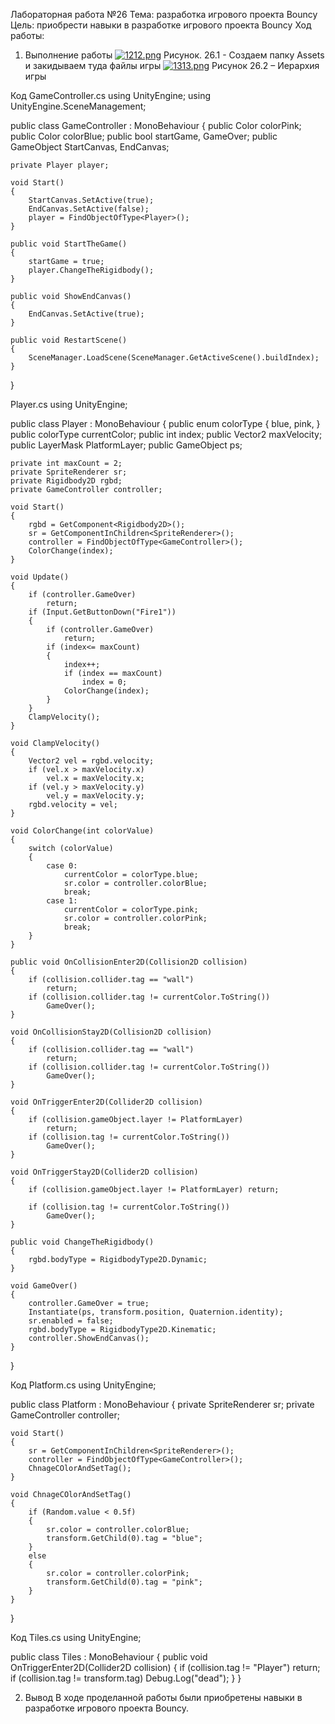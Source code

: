 Лабораторная работа №26
Тема: разработка игрового проекта Bouncy
Цель: приобрести навыки в разработке игрового проекта Bouncy
Ход работы:
1.	Выполнение работы
[![1212.png](https://i.postimg.cc/C58f93yV/1212.png)](https://postimg.cc/7Jx62QYB)
Рисунок. 26.1 - Создаем папку Assets и закидываем туда файлы игры
 [![1313.png](https://i.postimg.cc/bwZj8pCb/1313.png)](https://postimg.cc/Hr1N9DCs)
 Рисунок 26.2 – Иерархия игры

Код GameController.cs
using UnityEngine;
using UnityEngine.SceneManagement;

public class GameController : MonoBehaviour
{
    public Color colorPink;
    public Color colorBlue;
    public bool startGame, GameOver;
    public GameObject StartCanvas, EndCanvas;

    private Player player;

    void Start()
    {
        StartCanvas.SetActive(true);
        EndCanvas.SetActive(false);
        player = FindObjectOfType<Player>();
    }

    public void StartTheGame()
    {
        startGame = true;
        player.ChangeTheRigidbody();
    }

    public void ShowEndCanvas()
    {
        EndCanvas.SetActive(true);
    }

    public void RestartScene()
    {
        SceneManager.LoadScene(SceneManager.GetActiveScene().buildIndex);
    }
}

Player.cs
using UnityEngine;

public class Player : MonoBehaviour
{
    public enum colorType { blue, pink, }
    public colorType currentColor;
    public int index;
    public Vector2 maxVelocity;
    public LayerMask PlatformLayer;
    public GameObject ps;

    private int maxCount = 2;
    private SpriteRenderer sr;
    private Rigidbody2D rgbd;
    private GameController controller;

    void Start()
    {
        rgbd = GetComponent<Rigidbody2D>();
        sr = GetComponentInChildren<SpriteRenderer>();
        controller = FindObjectOfType<GameController>();
        ColorChange(index);
    }

    void Update()
    {
        if (controller.GameOver)
            return;
        if (Input.GetButtonDown("Fire1"))
        {
            if (controller.GameOver)
                return;
            if (index<= maxCount)
            {
                index++;
                if (index == maxCount)
                    index = 0;
                ColorChange(index);
            }
        }
        ClampVelocity();
    }

    void ClampVelocity()
    {
        Vector2 vel = rgbd.velocity;
        if (vel.x > maxVelocity.x)
            vel.x = maxVelocity.x;
        if (vel.y > maxVelocity.y)
            vel.y = maxVelocity.y;
        rgbd.velocity = vel;
    }

    void ColorChange(int colorValue)
    {
        switch (colorValue)
        {
            case 0:
                currentColor = colorType.blue;
                sr.color = controller.colorBlue;
                break;
            case 1:
                currentColor = colorType.pink;
                sr.color = controller.colorPink;
                break;
        }
    }

    public void OnCollisionEnter2D(Collision2D collision)
    {
        if (collision.collider.tag == "wall")
            return;
        if (collision.collider.tag != currentColor.ToString())
            GameOver();
    }

    void OnCollisionStay2D(Collision2D collision)
    {
        if (collision.collider.tag == "wall")
            return;
        if (collision.collider.tag != currentColor.ToString())
            GameOver();
    }

    void OnTriggerEnter2D(Collider2D collision)
    {
        if (collision.gameObject.layer != PlatformLayer)
            return;
        if (collision.tag != currentColor.ToString())
            GameOver();
    }

    void OnTriggerStay2D(Collider2D collision)
    {
        if (collision.gameObject.layer != PlatformLayer) return;

        if (collision.tag != currentColor.ToString())
            GameOver();
    }

    public void ChangeTheRigidbody()
    {
        rgbd.bodyType = RigidbodyType2D.Dynamic;
    }

    void GameOver()
    {
        controller.GameOver = true;
        Instantiate(ps, transform.position, Quaternion.identity);
        sr.enabled = false;
        rgbd.bodyType = RigidbodyType2D.Kinematic;
        controller.ShowEndCanvas();
    }
}

Код Platform.cs
using UnityEngine;

public class Platform : MonoBehaviour
{
    private SpriteRenderer sr;
    private GameController controller;

    void Start()
    {
        sr = GetComponentInChildren<SpriteRenderer>();
        controller = FindObjectOfType<GameController>();
        ChnageCOlorAndSetTag();
    }

    void ChnageCOlorAndSetTag()
    {
        if (Random.value < 0.5f)
        {
            sr.color = controller.colorBlue;
            transform.GetChild(0).tag = "blue";
        }
        else
        {
            sr.color = controller.colorPink;
            transform.GetChild(0).tag = "pink";
        }
    }
}

Код Tiles.cs
using UnityEngine;

public class Tiles : MonoBehaviour
{
    public void OnTriggerEnter2D(Collider2D collision)
    {
        if (collision.tag != "Player")
            return;
        if (collision.tag != transform.tag)
            Debug.Log("dead");
    }
}

2.	Вывод
В ходе проделанной работы были приобретены навыки в разработке игрового проекта Bouncy.


